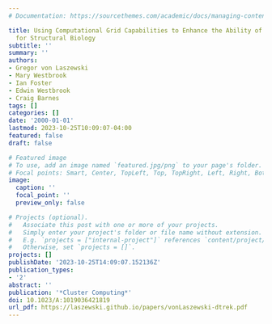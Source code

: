 ```yaml
---
# Documentation: https://sourcethemes.com/academic/docs/managing-content/

title: Using Computational Grid Capabilities to Enhance the Ability of an X-Ray Source
  for Structural Biology
subtitle: ''
summary: ''
authors:
- Gregor von Laszewski
- Mary Westbrook
- Ian Foster
- Edwin Westbrook
- Craig Barnes
tags: []
categories: []
date: '2000-01-01'
lastmod: 2023-10-25T10:09:07-04:00
featured: false
draft: false

# Featured image
# To use, add an image named `featured.jpg/png` to your page's folder.
# Focal points: Smart, Center, TopLeft, Top, TopRight, Left, Right, BottomLeft, Bottom, BottomRight.
image:
  caption: ''
  focal_point: ''
  preview_only: false

# Projects (optional).
#   Associate this post with one or more of your projects.
#   Simply enter your project's folder or file name without extension.
#   E.g. `projects = ["internal-project"]` references `content/project/deep-learning/index.md`.
#   Otherwise, set `projects = []`.
projects: []
publishDate: '2023-10-25T14:09:07.152136Z'
publication_types:
- '2'
abstract: ''
publication: '*Cluster Computing*'
doi: 10.1023/A:1019036421819
url_pdf: https://laszewski.github.io/papers/vonLaszewski-dtrek.pdf
---
```

